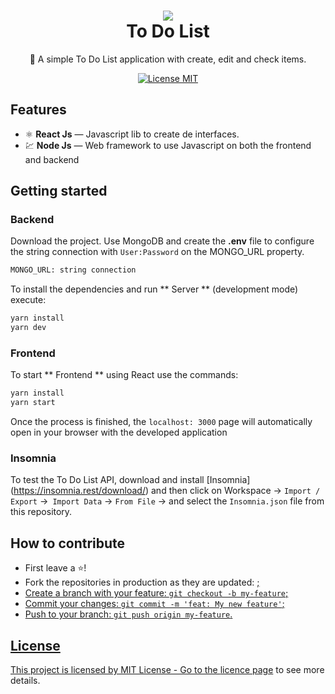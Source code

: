 <h1 align="center">
  <img src="./github_files/todolist.png alt=To Do List width="700">
<br>
To Do List
</h1>

<p align="center"> 🚀 A simple To Do List application with create, edit and check items.
<p align="center">
  <a href="https://opensource.org/licenses/MIT">
    <img src="https://img.shields.io/badge/License-MIT-blue.svg" alt="License MIT">
  </a>
</p>

## Features

- ⚛️ **React Js** — Javascript lib to create de interfaces.
- 💹 **Node Js** — Web framework to use Javascript on both the frontend and backend

## Getting started

### Backend
Download the project. Use MongoDB and create the **.env** file to configure the string connection with `User:Password` on the MONGO_URL property.  
```bash
MONGO_URL: string connection
```
To install the dependencies and run ** Server ** (development mode) execute:
```bash
yarn install
yarn dev
```

### Frontend
To start ** Frontend ** using React use the commands:
```bash
yarn install
yarn start
```
Once the process is finished, the `localhost: 3000` page will automatically open in your browser with the developed application

### Insomnia 
To test the To Do List API, download and install [Insomnia] (https://insomnia.rest/download/) and then click on Workspace → `Import / Export` →` Import Data` → `From File` → and select the `Insomnia.json` file from this repository.

## How to contribute
- First leave a ⭐!
- Fork the repositories in production as they are updated: <a href="https://github.com/guilhermeorcezi/todolist">;
- Create a branch with your feature: `git checkout -b my-feature`;
- Commit your changes: `git commit -m 'feat: My new feature'`;
- Push to your branch: `git push origin my-feature`.

## License

This project is licensed by MIT License - Go to the [licence page](https://opensource.org/licenses/MIT) to see more details.
